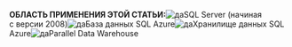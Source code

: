 <Token>**ОБЛАСТЬ ПРИМЕНЕНИЯ ЭТОЙ СТАТЬИ:**![да](media/yes.png)SQL Server (начиная с версии 2008)![да](media/yes.png)База данных SQL Azure![да](media/yes.png)Хранилище данных SQL Azure![да](media/yes.png)Parallel Data Warehouse </Token>
